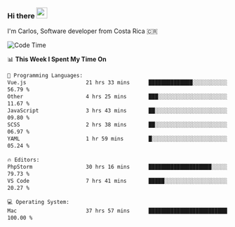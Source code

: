 ### Hi there <img src="https://media.giphy.com/media/hvRJCLFzcasrR4ia7z/giphy.gif" width="25px" height="25px">

I'm Carlos, Software developer from Costa Rica 🇨🇷

[//]: # (<a href="https://app.daily.dev/carum98"><img src="https://github.com/carum98/carum98/blob/main/devcard.svg" width="400" alt="Carlos Umaña Acevedo's Dev Card"/></a>)


<!--START_SECTION:waka-->
![Code Time](http://img.shields.io/badge/Code%20Time-12%2C069%20hrs%2037%20mins-blue)

📊 **This Week I Spent My Time On** 

```text
💬 Programming Languages: 
Vue.js                   21 hrs 33 mins      ██████████████░░░░░░░░░░░   56.79 % 
Other                    4 hrs 25 mins       ███░░░░░░░░░░░░░░░░░░░░░░   11.67 % 
JavaScript               3 hrs 43 mins       ██░░░░░░░░░░░░░░░░░░░░░░░   09.80 % 
SCSS                     2 hrs 38 mins       ██░░░░░░░░░░░░░░░░░░░░░░░   06.97 % 
YAML                     1 hr 59 mins        █░░░░░░░░░░░░░░░░░░░░░░░░   05.24 % 

🔥 Editors: 
PhpStorm                 30 hrs 16 mins      ████████████████████░░░░░   79.73 % 
VS Code                  7 hrs 41 mins       █████░░░░░░░░░░░░░░░░░░░░   20.27 % 

💻 Operating System: 
Mac                      37 hrs 57 mins      █████████████████████████   100.00 % 
```


<!--END_SECTION:waka-->

